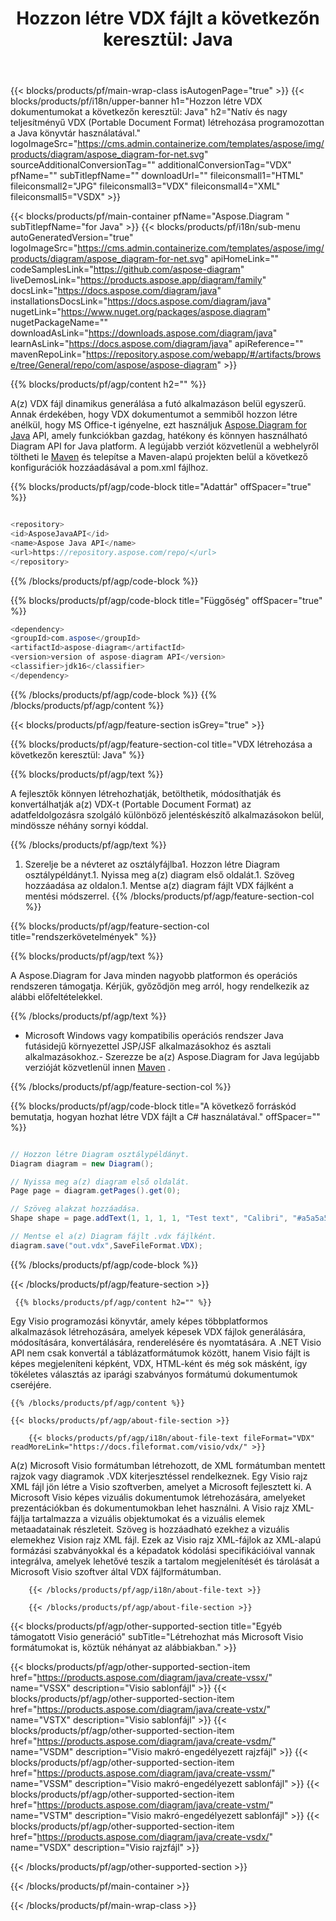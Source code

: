 ﻿---
title: "Hozzon létre VDX fájlt a következőn keresztül: Java "
url: /hu/java/create-vdx/ 
description: Java Mintakód VDX dokumentum generálásához. Ezzel a kóddal VDX fájlt hozhat létre Java alapú asztali vagy webes alkalmazáson belül.
---
{{< blocks/products/pf/main-wrap-class isAutogenPage="true" >}}
{{< blocks/products/pf/i18n/upper-banner h1="Hozzon létre VDX dokumentumokat a következőn keresztül: Java" h2="Natív és nagy teljesítményű VDX (Portable Document Format) létrehozása programozottan a Java könyvtár használatával." logoImageSrc="https://cms.admin.containerize.com/templates/aspose/img/products/diagram/aspose_diagram-for-net.svg" sourceAdditionalConversionTag="" additionalConversionTag="VDX" pfName="" subTitlepfName="" downloadUrl="" fileiconsmall1="HTML" fileiconsmall2="JPG" fileiconsmall3="VDX" fileiconsmall4="XML" fileiconsmall5="VSDX" >}}

{{< blocks/products/pf/main-container pfName="Aspose.Diagram " subTitlepfName="for Java" >}}
{{< blocks/products/pf/i18n/sub-menu autoGeneratedVersion="true" logoImageSrc="https://cms.admin.containerize.com/templates/aspose/img/products/diagram/aspose_diagram-for-net.svg" apiHomeLink="" codeSamplesLink="https://github.com/aspose-diagram" liveDemosLink="https://products.aspose.app/diagram/family" docsLink="https://docs.aspose.com/diagram/java" installationsDocsLink="https://docs.aspose.com/diagram/java" nugetLink="https://www.nuget.org/packages/aspose.diagram" nugetPackageName="" downloadAsLink="https://downloads.aspose.com/diagram/java" learnAsLink="https://docs.aspose.com/diagram/java" apiReference="" mavenRepoLink="https://repository.aspose.com/webapp/#/artifacts/browse/tree/General/repo/com/aspose/aspose-diagram" >}}

{{% blocks/products/pf/agp/content h2="" %}}

 A(z) VDX fájl dinamikus generálása a futó alkalmazáson belül egyszerű. Annak érdekében, hogy VDX dokumentumot a semmiből hozzon létre anélkül, hogy MS Office-t igényelne, ezt használjuk
 [Aspose.Diagram for Java](https://products.aspose.com/diagram/java) 
 API, amely funkciókban gazdag, hatékony és könnyen használható Diagram API for Java platform. A legújabb verziót közvetlenül a webhelyről töltheti le
 [Maven](https://repository.aspose.com/webapp/#/artifacts/browse/tree/General/repo/com/aspose/aspose-diagram) 
 és telepítse a Maven-alapú projekten belül a következő konfigurációk hozzáadásával a pom.xml fájlhoz.

{{% blocks/products/pf/agp/code-block title="Adattár" offSpacer="true" %}}

```cs

<repository>
<id>AsposeJavaAPI</id>
<name>Aspose Java API</name>
<url>https://repository.aspose.com/repo/</url>
</repository>


```

{{% /blocks/products/pf/agp/code-block %}}

{{% blocks/products/pf/agp/code-block title="Függőség" offSpacer="true" %}}

```cs
<dependency>
<groupId>com.aspose</groupId>
<artifactId>aspose-diagram</artifactId>
<version>version of aspose-diagram API</version>
<classifier>jdk16</classifier>
</dependency>


```

{{% /blocks/products/pf/agp/code-block %}}
{{% /blocks/products/pf/agp/content %}}

{{< blocks/products/pf/agp/feature-section isGrey="true" >}}

{{% blocks/products/pf/agp/feature-section-col title="VDX létrehozása a következőn keresztül: Java" %}}

{{% blocks/products/pf/agp/text %}}

 A fejlesztők könnyen létrehozhatják, betölthetik, módosíthatják és konvertálhatják a(z) VDX-t (Portable Document Format) az adatfeldolgozásra szolgáló különböző jelentéskészítő alkalmazásokon belül, mindössze néhány sornyi kóddal.

{{% /blocks/products/pf/agp/text %}}

1. Szerelje be a névteret az osztályfájlba1. Hozzon létre Diagram osztálypéldányt.1. Nyissa meg a(z) diagram első oldalát.1. Szöveg hozzáadása az oldalon.1. Mentse a(z) diagram fájlt VDX fájlként a mentési módszerrel.
{{% /blocks/products/pf/agp/feature-section-col %}}

{{% blocks/products/pf/agp/feature-section-col title="rendszerkövetelmények" %}}

{{% blocks/products/pf/agp/text %}}

 A Aspose.Diagram for Java minden nagyobb platformon és operációs rendszeren támogatja. Kérjük, győződjön meg arról, hogy rendelkezik az alábbi előfeltételekkel.

{{% /blocks/products/pf/agp/text %}}

- Microsoft Windows vagy kompatibilis operációs rendszer Java futásidejű környezettel JSP/JSF alkalmazásokhoz és asztali alkalmazásokhoz.- Szerezze be a(z) Aspose.Diagram for Java legújabb verzióját közvetlenül innen [Maven](https://repository.aspose.com/webapp/#/artifacts/browse/tree/General/repo/com/aspose/aspose-diagram)  .

{{% /blocks/products/pf/agp/feature-section-col %}}

{{% blocks/products/pf/agp/code-block title="A következő forráskód bemutatja, hogyan hozhat létre VDX fájlt a C# használatával." offSpacer="" %}}

```cs

// Hozzon létre Diagram osztálypéldányt.
Diagram diagram = new Diagram();

// Nyissa meg a(z) diagram első oldalát.
Page page = diagram.getPages().get(0);

// Szöveg alakzat hozzáadása.
Shape shape = page.addText(1, 1, 1, 1, "Test text", "Calibri", "#a5a5a5", 0.25);

// Mentse el a(z) Diagram fájlt .vdx fájlként.
diagram.save("out.vdx",SaveFileFormat.VDX);


```

{{% /blocks/products/pf/agp/code-block %}}

{{< /blocks/products/pf/agp/feature-section >}}

<!-- aboutfile Starts -->

     
     {{% blocks/products/pf/agp/content h2="" %}}

 Egy Visio programozási könyvtár, amely képes többplatformos alkalmazások létrehozására, amelyek képesek VDX fájlok generálására, módosítására, konvertálására, renderelésére és nyomtatására. A .NET Visio API nem csak konvertál a táblázatformátumok között, hanem Visio fájlt is képes megjeleníteni képként, VDX, HTML-ként és még sok másként, így tökéletes választás az iparági szabványos formátumú dokumentumok cseréjére.

    {{% /blocks/products/pf/agp/content %}}

    {{< blocks/products/pf/agp/about-file-section >}}

        {{< blocks/products/pf/agp/i18n/about-file-text fileFormat="VDX" readMoreLink="https://docs.fileformat.com/visio/vdx/" >}}
A(z) Microsoft Visio formátumban létrehozott, de XML formátumban mentett rajzok vagy diagramok .VDX kiterjesztéssel rendelkeznek. Egy Visio rajz XML fájl jön létre a Visio szoftverben, amelyet a Microsoft fejlesztett ki. A Microsoft Visio képes vizuális dokumentumok létrehozására, amelyeket prezentációkban és dokumentumokban lehet használni. A Visio rajz XML-fájlja tartalmazza a vizuális objektumokat és a vizuális elemek metaadatainak részleteit. Szöveg is hozzáadható ezekhez a vizuális elemekhez Vision rajz XML fájl. Ezek az Visio rajz XML-fájlok az XML-alapú formázási szabványokkal és a képadatok kódolási specifikációival vannak integrálva, amelyek lehetővé teszik a tartalom megjelenítését és tárolását a Microsoft Visio szoftver által VDX fájlformátumban. 

        {{< /blocks/products/pf/agp/i18n/about-file-text >}}

        {{< /blocks/products/pf/agp/about-file-section >}}

          

<!-- aboutfile Ends -->

{{< blocks/products/pf/agp/other-supported-section title="Egyéb támogatott Visio generáció" subTitle="Létrehozhat más Microsoft Visio formátumokat is, köztük néhányat az alábbiakban." >}}

{{< blocks/products/pf/agp/other-supported-section-item href="https://products.aspose.com/diagram/java/create-vssx/" name="VSSX" description="Visio sablonfájl" >}}
{{< blocks/products/pf/agp/other-supported-section-item href="https://products.aspose.com/diagram/java/create-vstx/" name="VSTX" description="Visio sablonfájl" >}}
{{< blocks/products/pf/agp/other-supported-section-item href="https://products.aspose.com/diagram/java/create-vsdm/" name="VSDM" description="Visio makró-engedélyezett rajzfájl" >}}
{{< blocks/products/pf/agp/other-supported-section-item href="https://products.aspose.com/diagram/java/create-vssm/" name="VSSM" description="Visio makró-engedélyezett sablonfájl" >}}
{{< blocks/products/pf/agp/other-supported-section-item href="https://products.aspose.com/diagram/java/create-vstm/" name="VSTM" description="Visio makró-engedélyezett sablonfájl" >}}
{{< blocks/products/pf/agp/other-supported-section-item href="https://products.aspose.com/diagram/java/create-vsdx/" name="VSDX" description="Visio rajzfájl" >}}

{{< /blocks/products/pf/agp/other-supported-section >}}

{{< /blocks/products/pf/main-container >}}
    
{{< /blocks/products/pf/main-wrap-class >}}
